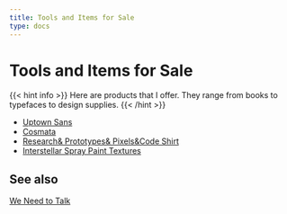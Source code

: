```yaml
---
title: Tools and Items for Sale
type: docs
---
```

# Tools and Items for Sale
{{< hint info >}}
Here are products that I offer. They range from books to typefaces to design supplies.
{{< /hint >}}


- [Uptown Sans](/uptownsans)
- [Cosmata](/cosmata)
- [Research& Prototypes& Pixels&Code Shirt](/shirt)
- [Interstellar Spray Paint Textures](/interstellar)

## See also

[We Need to Talk](/we-need-to-talk)